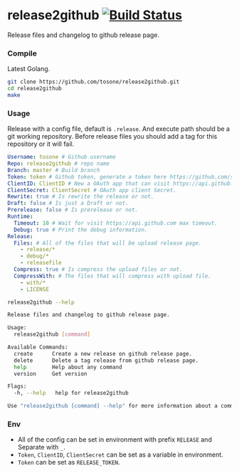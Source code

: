# release2github [![Build Status](https://travis-ci.org/tosone/release2github.svg?branch=v0.0.1)](https://travis-ci.org/tosone/release2github)

Release files and changelog to github release page.

### Compile

Latest Golang.

``` bash
git clone https://github.com/tosone/release2github.git
cd release2github
make
```

### Usage

Release with a config file, default is `.release`. And execute path should be a git working repository.
Before release files you should add a tag for this repository or it will fail.

``` yaml
Username: tosone # Github username
Repo: release2github # repo name 
Branch: master # Build branch 
Token: token # Github token, generate a token here https://github.com/settings/tokens
ClientID: ClientID # New a OAuth app that can visit https://api.github.com more times. https://github.com/settings/developers
ClientSecret: ClientSecret # OAuth app client Secret.
Rewrite: true # Is rewrite the release or not. 
Draft: false # Is just a Draft or not.
Prerelease: false # Is prerelease or not.
Runtime:
  Timeout: 10 # Wait for visit https://api.github.com max timeout.
  Debug: true # Print the debug information.
Release:
  Files: # All of the files that will be upload release page.
    - release/*
    - debug/*
    - releasefile
  Compress: true # Is compress the upload files or not.
  CompressWith: # The files that will compress with upload file.
    - with/*
    - LICENSE
```

``` bash
release2github --help

Release files and changelog to github release page.

Usage:
  release2github [command]

Available Commands:
  create      Create a new release on github release page.
  delete      Delete a tag release from github release page.
  help        Help about any command
  version     Get version

Flags:
  -h, --help   help for release2github

Use "release2github [command] --help" for more information about a command.
```

### Env

- All of the config can be set in environment with prefix `RELEASE` and Separate with `_`.
- `Token`, `ClientID`, `ClientSecret` can be set as a variable in environment.
- `Token` can be set as `RELEASE_TOKEN`.
